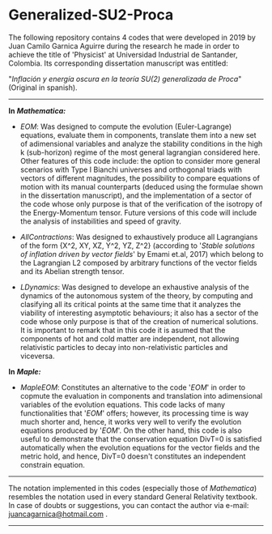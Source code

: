 # Generalized-SU2-Proca

The following repository contains 4 codes that were developed in 2019 by Juan Camilo Garnica Aguirre during the research he made in order to achieve the title of 'Physicist' at Universidad Industrial de Santander, Colombia. Its corresponding dissertation manuscript was entitled:

"_Inflación y energía oscura en la teoría SU(2) generalizada de Proca_" (Original in spanish).

_ _ _

**In** ***Mathematica:***

* _EOM_: Was designed to compute the evolution (Euler-Lagrange) equations, evaluate them in components, translate them into a new set of adimensional variables and analyze the stability conditions in the high k (sub-horizon) regime of the most general lagrangian considered here. Other features of this code include: the option to consider more general scenarios with Type I Bianchi universes and orthogonal triads with vectors of different magnitudes, the possibility to compare equations of motion with its manual counterparts (deduced using the formulae shown in the dissertation manuscript), and the implementation of a sector of the code whose only purpose is that of the verification of the isotropy of the Energy-Momentum tensor. Future versions of this code will include the analysis of instabilities and speed of gravity.

* _AllContractions_: Was designed to exhaustively produce all Lagrangians of the form {X^2, XY, XZ, Y^2, YZ, Z^2} (according to '_Stable solutions of inflation driven by vector fields_' by Emami et.al, 2017) which belong to the Lagrangian L2 composed by arbitrary functions of the vector fields and its Abelian strength tensor.

* _LDynamics_: Was designed to develope an exhaustive analysis of the dynamics of the autonomous system of the theory, by computing and clasifying all its critical points at the same time that it analyzes the viability of interesting asymptotic behaviours; it also has a sector of the code whose only purpose is that of the creation of numerical solutions. It is important to remark that in this code it is asumed that the components of hot and cold matter are independent, not allowing relativistic particles to decay into non-relativistic particles and viceversa.


**In** ***Maple:***
* _MapleEOM_: Constitutes an alternative to the code '_EOM_' in order to copmute the evaluation in components and translation into adimensional variables of the evolution equations. This code lacks of many functionalities that '_EOM_' offers; however, its processing time is way much shorter and, hence, it works very well to verify the evolution equations produced by '_EOM_'. On the other hand, this code is also useful to demonstrate that the conservation equation DivT=0 is satisfied automatically when the evolution equations for the vector fields and the metric hold, and hence, DivT=0 doesn't constitutes an independent constrain equation.


_ _ _ 

The notation implemented in this codes (especially those of _Mathematica_) resembles the notation used in every standard General Relativity textbook. In case of doubts or suggestions, you can contact the author via e-mail: juancagarnica@hotmail.com .

- - -
